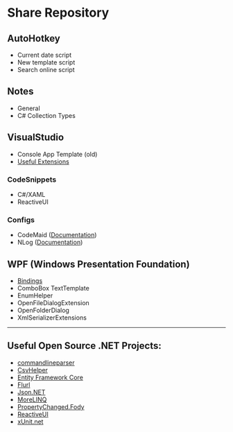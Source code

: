 # Share Repository 

## AutoHotkey
- Current date script
- New template script
- Search online script

## Notes
- General
- C# Collection Types

## VisualStudio
- Console App Template (old)
- [Useful Extensions][21]

### CodeSnippets
- C#/XAML
- ReactiveUI

### Configs
- CodeMaid ([Documentation][1])
- NLog ([Documentation][2])

## WPF (Windows Presentation Foundation)
- [Bindings][22]
- ComboBox TextTemplate
- EnumHelper
- OpenFileDialogExtension
- OpenFolderDialog
- XmlSerializerExtensions

___
## Useful Open Source .NET Projects:
- [commandlineparser][13]  
- [CsvHelper][3]  
- [Entity Framework Core][4]  
- [Flurl][15]  
- [Json.NET][7]
- [MoreLINQ][9]  
- [PropertyChanged.Fody][16]  
- [ReactiveUI][10]  
- [xUnit.net][11]  


[1]: https://www.codemaid.net/documentation/ 
[2]: https://github.com/NLog/NLog/wiki/Configuration-file 
[3]: https://github.com/JoshClose/CsvHelper
[4]: https://github.com/dotnet/efcore
[7]: https://github.com/JamesNK/Newtonsoft.Json
[9]: https://github.com/morelinq/MoreLINQ
[10]: https://github.com/reactiveui/ReactiveUI
[11]: https://github.com/xunit/xunit
[13]: https://github.com/commandlineparser/commandline
[15]: https://github.com/tmenier/Flurl
[16]: https://github.com/Fody/PropertyChanged

[21]: https://github.com/Lixfeld/ShareRepo/blob/master/VisualStudio/Extensions.md#useful-visual-studio-extensions
[22]: https://github.com/Lixfeld/ShareRepo/blob/master/WPF/Bindings.md#bindings
